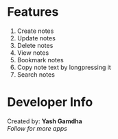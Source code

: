 # Features
1. Create notes
2. Update notes
3. Delete notes
4. View notes
5. Bookmark notes
6. Copy note text by longpressing it
7. Search notes

# Developer Info
Created by: **Yash Gamdha** <br>
_Follow for more apps_
